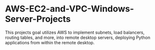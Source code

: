 # AWS-EC2-and-VPC-Windows-Server-Projects
This projects goal utilizes AWS to implement subnets, load balancers, routing tables, and more, into remote desktop servers, deploying Python applications from within the remote desktop.
